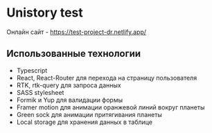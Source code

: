 # Unistory test 
Онлайн сайт - https://test-project-dr.netlify.app/
## Использованные технологии
 - Typescript
 - React, React-Router для перехода на страницу пользователя
 - RTK, rtk-query для запроса данных
 - SASS stylesheet
 - Formik и Yup для валидации формы
 - Framer motion для анимации оранжевой линий вокруг планеты
 - Green sock для анимации притягивания планеты
 - Local storage для хранения данных в таблице
